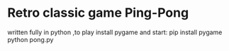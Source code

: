 # Retro classic game Ping-Pong
written fully in python ,to play install pygame and start:
pip install pygame
python pong.py 
